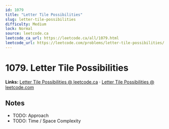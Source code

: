 ```yaml
--- 
id: 1079
title: "Letter Tile Possibilities"
slug: letter-tile-possibilities
difficulty: Medium
lock: Normal
source: leetcode.ca
leetcode_ca_url: https://leetcode.ca/all/1079.html
leetcode_url: https://leetcode.com/problems/letter-tile-possibilities/
---
```


# 1079. Letter Tile Possibilities

**Links:** [Letter Tile Possibilities @ leetcode.ca](https://leetcode.ca/all/1079.html) · [Letter Tile Possibilities @ leetcode.com](https://leetcode.com/problems/letter-tile-possibilities/)

## Notes
- TODO: Approach
- TODO: Time / Space Complexity
